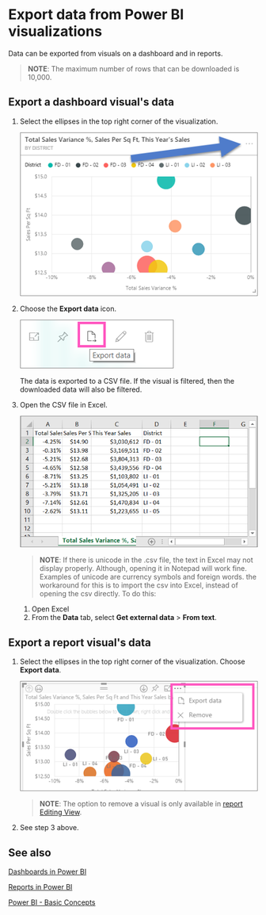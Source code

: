 ﻿<properties
   pageTitle="Export data from a visualization"
   description="Export data from a report visualization and dashboard visualization"
   services="powerbi"
   documentationCenter=""
   authors="mihart"
   manager="mblythe"
   backup=""
   editor=""
   tags=""
   qualityFocus="no"
   qualityDate=""/>

<tags
   ms.service="powerbi"
   ms.devlang="NA"
   ms.topic="article"
   ms.tgt_pltfrm="NA"
   ms.workload="powerbi"
   ms.date="05/25/2016"
   ms.author="mihart"/>

# Export data from Power BI visualizations
Data can be exported from visuals on a dashboard and in reports.  

>**NOTE**: The maximum number of rows that can be downloaded is 10,000.

## Export a dashboard visual's data

1. Select the ellipses in the top right corner of the visualization.

    ![](media/powerbi-service-export-data/pbi-export-tile3.png)

2. Choose the  **Export data** icon.

    ![](media/powerbi-service-export-data/pbi_export_dash.png)

    The data is exported to a CSV file. If the visual is filtered, then the downloaded data will also be filtered.

3. Open the CSV file in Excel.

    ![](media/powerbi-service-export-data/pbi-export-to-excel.png)
    
    >**NOTE**: If there is unicode in the .csv file, the text in Excel may not display properly. Although, opening it in Notepad will work fine. Examples of unicode are currency symbols and foreign words. the workaround for this is to import the csv into Excel, instead of opening the csv directly. To do this:
    
    1. Open Excel
    2. From the **Data** tab, select **Get external data** > **From text**.


## Export a report visual's data

1. Select the ellipses in the top right corner of the visualization. Choose  **Export data**.

    ![](media/powerbi-service-export-data/pbi_export_dialog.png)
    
    >**NOTE**: The option to remove a visual is only available in [report Editing View](powerbi-service-go-from-reading-view-to-editing-view.md).

2. See step 3 above.

## See also

[Dashboards in Power BI](powerbi-service-dashboards.md)

[Reports in Power BI](powerbi-service-reports.md)

[Power BI - Basic Concepts](powerbi-service-basic-concepts.md)
